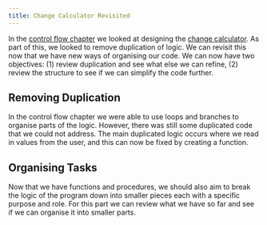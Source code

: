 ```yaml
---
title: Change Calculator Revisited
---
```


In the [control flow chapter](/book/part-1-instructions/3-control-flow/0-overview) we looked at designing the [change calculator](/book/part-1-instructions/3-control-flow/3-explore/01-0-change-calculator). As part of this, we looked to remove duplication of logic. We can revisit this now that we have new ways of organising our code. We can now have two objectives: (1) review duplication and see what else we can refine, (2) review the structure to see if we can simplify the code further.

## Removing Duplication

In the control flow chapter we were able to use loops and branches to organise parts of the logic. However, there was still some duplicated code that we could not address. The main duplicated logic occurs where we read in values from the user, and this can now be fixed by creating a function.

## Organising Tasks

Now that we have functions and procedures, we should also aim to break the logic of the program down into smaller pieces each with a specific purpose and role. For this part we can review what we have so far and see if we can organise it into smaller parts.
